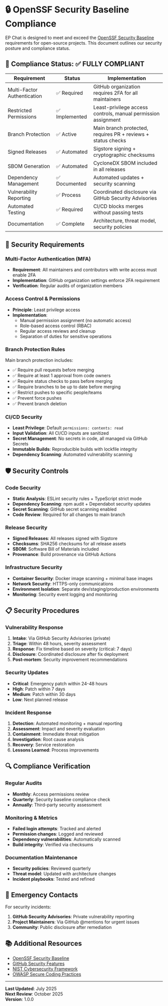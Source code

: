 # 🔒 OpenSSF Security Baseline Compliance

EP Chat is designed to meet and exceed the [OpenSSF Security Baseline](https://openssf.org/baseline/) requirements for open-source projects. This document outlines our security posture and compliance status.

## 🎯 Compliance Status: ✅ FULLY COMPLIANT

| Requirement | Status | Implementation |
|-------------|--------|----------------|
| Multi-Factor Authentication | ✅ Required | GitHub organization requires 2FA for all maintainers |
| Restricted Permissions | ✅ Implemented | Least-privilege access controls, manual permission assignment |
| Branch Protection | ✅ Active | Main branch protected, requires PR + reviews + status checks |
| Signed Releases | ✅ Automated | Sigstore signing + cryptographic checksums |
| SBOM Generation | ✅ Automated | CycloneDX SBOM included in all releases |
| Dependency Management | ✅ Documented | Automated updates + security scanning |
| Vulnerability Reporting | ✅ Process | Coordinated disclosure via GitHub Security Advisories |
| Automated Testing | ✅ Required | CI/CD blocks merges without passing tests |
| Documentation | ✅ Complete | Architecture, threat model, security policies |

## 🔐 Security Requirements

### Multi-Factor Authentication (MFA)
- **Requirement**: All maintainers and contributors with write access must enable 2FA
- **Implementation**: GitHub organization settings enforce 2FA requirement
- **Verification**: Regular audits of organization members

### Access Control & Permissions
- **Principle**: Least privilege access
- **Implementation**:
  - Manual permission assignment (no automatic access)
  - Role-based access control (RBAC)
  - Regular access reviews and cleanup
  - Separation of duties for sensitive operations

### Branch Protection Rules
Main branch protection includes:
- ✅ Require pull requests before merging
- ✅ Require at least 1 approval from code owners
- ✅ Require status checks to pass before merging
- ✅ Require branches to be up to date before merging
- ✅ Restrict pushes to specific people/teams
- ✅ Prevent force pushes
- ✅ Prevent branch deletion

### CI/CD Security
- **Least Privilege**: Default `permissions: contents: read`
- **Input Validation**: All CI/CD inputs are sanitized
- **Secret Management**: No secrets in code, all managed via GitHub Secrets
- **Immutable Builds**: Reproducible builds with lockfile integrity
- **Dependency Scanning**: Automated vulnerability scanning

## 🛡️ Security Controls

### Code Security
- **Static Analysis**: ESLint security rules + TypeScript strict mode
- **Dependency Scanning**: npm audit + Dependabot security updates
- **Secret Scanning**: GitHub secret scanning enabled
- **Code Review**: Required for all changes to main branch

### Release Security
- **Signed Releases**: All releases signed with Sigstore
- **Checksums**: SHA256 checksums for all release assets
- **SBOM**: Software Bill of Materials included
- **Provenance**: Build provenance via GitHub Actions

### Infrastructure Security
- **Container Security**: Docker image scanning + minimal base images
- **Network Security**: HTTPS-only communications
- **Environment Isolation**: Separate dev/staging/production environments
- **Monitoring**: Security event logging and monitoring

## 📋 Security Procedures

### Vulnerability Response
1. **Intake**: Via GitHub Security Advisories (private)
2. **Triage**: Within 48 hours, severity assessment
3. **Response**: Fix timeline based on severity (critical: 7 days)
4. **Disclosure**: Coordinated disclosure after fix deployment
5. **Post-mortem**: Security improvement recommendations

### Security Updates
- **Critical**: Emergency patch within 24-48 hours
- **High**: Patch within 7 days
- **Medium**: Patch within 30 days
- **Low**: Next planned release

### Incident Response
1. **Detection**: Automated monitoring + manual reporting
2. **Assessment**: Impact and severity evaluation
3. **Containment**: Immediate threat mitigation
4. **Investigation**: Root cause analysis
5. **Recovery**: Service restoration
6. **Lessons Learned**: Process improvements

## 🔍 Compliance Verification

### Regular Audits
- **Monthly**: Access permissions review
- **Quarterly**: Security baseline compliance check
- **Annually**: Third-party security assessment

### Monitoring & Metrics
- **Failed login attempts**: Tracked and alerted
- **Permission changes**: Logged and reviewed
- **Dependency vulnerabilities**: Automatically scanned
- **Build integrity**: Verified via checksums

### Documentation Maintenance
- **Security policies**: Reviewed quarterly
- **Threat model**: Updated with architecture changes
- **Incident playbooks**: Tested and refined

## 🚨 Emergency Contacts

For security incidents:
1. **GitHub Security Advisories**: Private vulnerability reporting
2. **Project Maintainers**: Via GitHub @mentions for urgent issues
3. **Community**: Public disclosure after remediation

## 📚 Additional Resources

- [OpenSSF Security Baseline](https://openssf.org/baseline/)
- [GitHub Security Features](https://docs.github.com/en/code-security)
- [NIST Cybersecurity Framework](https://www.nist.gov/cyberframework)
- [OWASP Secure Coding Practices](https://owasp.org/www-project-secure-coding-practices-quick-reference-guide/)

---

**Last Updated**: July 2025  
**Next Review**: October 2025  
**Version**: 1.0.0